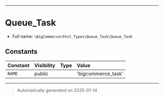***

# Queue_Task





* Full name: `\BigCommerce\Post_Types\Queue_Task\Queue_Task`


## Constants

| Constant | Visibility | Type | Value |
|:---------|:-----------|:-----|:------|
|`NAME`|public| |&#039;bigcommerce_task&#039;|




***
> Automatically generated on 2025-01-14
